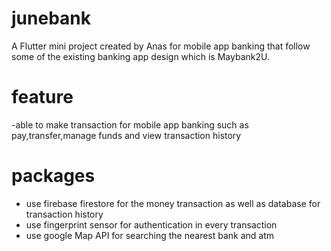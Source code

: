 # junebank

A Flutter mini project created by Anas for mobile app banking that follow some of the existing banking app design which is Maybank2U.

# feature
-able to make transaction for mobile app banking such as pay,transfer,manage funds and view transaction history

# packages
- use firebase firestore for the money transaction as well as database for transaction history
- use fingerprint sensor for authentication in every transaction
- use google Map API for searching the nearest bank and atm
